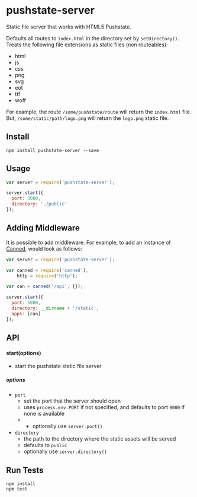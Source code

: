 pushstate-server
================

Static file server that works with HTML5 Pushstate.

Defaults all routes to ` index.html ` in the directory set by ` setDirectory() `. Treats the following file extensions as static files (non routeables):

* html
* js
* css
* png
* svg
* eot
* ttf
* woff

For example, the route ` /some/pushstate/route ` will return the ` index.html ` file. But, ` /some/static/path/logo.png ` will return the ` logo.png ` static file.

## Install

```
npm install pushstate-server --save
```

## Usage

```js
var server = require('pushstate-server');

server.start({
  port: 3000,
  directory: './public'
});
```

## Adding Middleware

It is possible to add middleware. For example, to add an instance of [Canned](https://github.com/sideshowcoder/canned), would look as follows:

```js
var server = require('pushstate-server');

var canned = require('canned'),
    http = require('http');

var can = canned('/api', {});

server.start({
  port: 5000,
  directory: __dirname + '/static',
  apps: [can]
});
```

## API

#### start(options)
* start the pushstate static file server

##### options

* `port` 
  * set the port that the server should open
  * uses ` process.env.PORT ` if not specified, and defaults to port ` 9000 ` if none is available
  * * optionally use `server.port()`
* `directory`
  * the path to the directory where the static assets will be served
  * defaults to ` public `
  * optionally use `server.directory()`

## Run Tests

```
npm install
npm test
```

